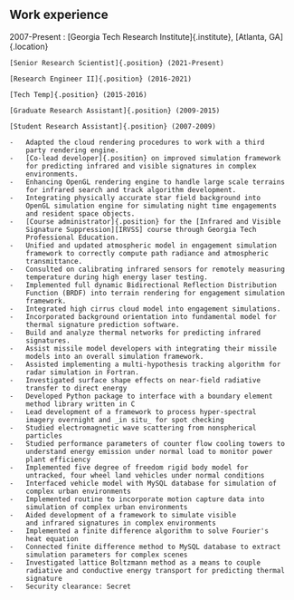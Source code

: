 ## Work experience

2007-Present
:   [Georgia Tech Research Institute]{.institute}, [Atlanta, GA]{.location}

    [Senior Research Scientist]{.position} (2021-Present)

    [Research Engineer II]{.position} (2016-2021)

    [Tech Temp]{.position} (2015-2016)

    [Graduate Research Assistant]{.position} (2009-2015)

    [Student Research Assistant]{.position} (2007-2009)

    -   Adapted the cloud rendering procedures to work with a third
        party rendering engine.
    -   [Co-lead developer]{.position} on improved simulation framework
        for predicting infrared and visible signatures in complex
        environments.
    -   Enhancing OpenGL rendering engine to handle large scale terrains
        for infrared search and track algorithm development.
    -   Integrating physically accurate star field background into
        OpenGL simulation engine for simulating night time engagements
        and resident space objects.
    -   [Course administrator]{.position} for the [Infrared and Visible
        Signature Suppression][IRVSS] course through Georgia Tech
        Professional Education.
    -   Unified and updated atmospheric model in engagement simulation
        framework to correctly compute path radiance and atmospheric
        transmittance.
    -   Consulted on calibrating infrared sensors for remotely measuring
        temperature during high energy laser testing.
    -   Implemented full dynamic Bidirectional Reflection Distribution
        Function (BRDF) into terrain rendering for engagement simulation
        framework.
    -   Integrated high cirrus cloud model into engagement simulations.
    -   Incorporated background orientation into fundamental model for
        thermal signature prediction software.
    -   Build and analyze thermal networks for predicting infrared
        signatures.
    -   Assist missile model developers with integrating their missile
        models into an overall simulation framework.
    -   Assisted implementing a multi-hypothesis tracking algorithm for
        radar simulation in Fortran.
    -   Investigated surface shape effects on near-field radiative
        transfer to direct energy
    -   Developed Python package to interface with a boundary element
        method library written in C
    -   Lead development of a framework to process hyper-spectral
        imagery overnight and _in situ_ for spot checking
    -   Studied electromagnetic wave scattering from nonspherical
        particles
    -   Studied performance parameters of counter flow cooling towers to
        understand energy emission under normal load to monitor power
        plant efficiency
    -   Implemented five degree of freedom rigid body model for
        untracked, four wheel land vehicles under normal conditions
    -   Interfaced vehicle model with MySQL database for simulation of
        complex urban environments
    -   Implemented routine to incorporate motion capture data into
        simulation of complex urban environments
    -   Aided development of a framework to simulate visible
        and infrared signatures in complex environments
    -   Implemented a finite difference algorithm to solve Fourier's
        heat equation
    -   Connected finite difference method to MySQL database to extract
        simulation parameters for complex scenes
    -   Investigated lattice Boltzmann method as a means to couple
        radiative and conductive energy transport for predicting thermal
        signature
    -   Security clearance: Secret

[IRVSS]: https://pe.gatech.edu/courses/infraredvisible-signature-suppression
